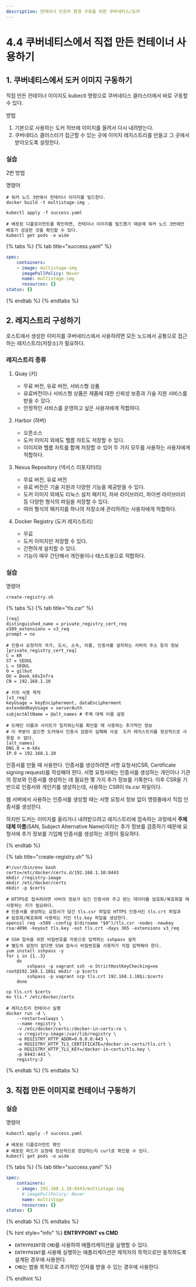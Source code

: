 ```yaml
---
description: 컨테이너 인프라 환경 구축을 위한 쿠버네티스/도커
---
```


# 4.4 쿠버네티스에서 직접 만든 컨테이너 사용하기

## 1. 쿠버네티스에서 도커 이미지 구동하기

직접 만든 컨테이너 이미지도 kubectl 명령으로 쿠버네티스 클러스터에서 바로 구동할 수 있다.

방법

1. 기본으로 사용하는 도커 허브에 이미지를 올려서 다시 내려받는다.
2. 쿠버네티스 클러스터가 접근할 수 있는 곳에 이미지 레지스트리를 만들고 그 곳에서 받아오도록 설정한다.

### 실습

2번 방법

명령어

```shell
# 워커 노드 3번에서 컨테이너 이미지를 빌드한다.
docker build -t multistage-img .

kubectl apply -f success.yaml

# 배포된 디플로이먼트를 확인하면, 컨테이너 이미지를 빌드했기 때문에 워커 노드 3번에만 배포가 성공한 것을 확인할 수 있다.
kubectl get pods -o wide
```

{% tabs %}
{% tab title="success.yaml" %}

```yaml
spec:
    containers:
    - image: multistage-img
      imagePullPolicy: Never
      name: multistage-img
      resources: {}
status: {}
```

{% endtab %}
{% endtabs %}

## 2. 레지스트리 구성하기

호스트에서 생성한 이미지를 쿠버네티스에서 사용하려면 모든 노드에서 공통으로 접근하는 레지스트리(저장소)가 필요하다.

### 레지스트리 종류

1. Quay (키)
    - 무료 버전, 유료 버전, 서비스형 상품
    - 유료버전이나 서비스형 상품은 제품에 대한 신뢰성 보증과 기술 지원 서비스를 받을 수 있다.
    - 안정적인 서비스를 운영하고 싶은 사용자에게 적합하다.
2. Harbor (하버)
    - 오픈소스
    - 도커 이미지 외에도 헬름 차트도 저장할 수 있다.
    - 이미지와 헬름 차트를 함께 저장할 수 있어 두 가지 모두를 사용하는 사용자에게 적합하다.
3. Nexus Repository (넥서스 리포지터리)
    - 무료 버전, 유료 버전
    - 유료 버전은 기술 지원과 다양한 기능을 제공받을 수 있다.
    - 도커 이미지 외에도 리눅스 설치 패키지, 자바 라이브러리, 파이썬 라이브러리 등 다양한 형식의 파일을 저장할 수 있다.
    - 여러 형식의 패키지를 하나의 저장소에 관리하려는 사용자에게 적합하다.

4. Docker Registry (도커 레지스트리)
    - 무료
    - 도커 이미지만 저장할 수 있다.
    - 간편하게 설치할 수 있다.
    - 기능이 매우 간단해서 개인용이나 테스트용으로 적합하다. 

### 실습

명령어

```shell
create-registry.sh
```

{% tabs %}
{% tab title="tls.csr" %}

```
[req]
distinguished_name = private_registry_cert_req
x509_extensions = v3_req
prompt = no

# 인증서 요청자의 국가, 도시, 소속, 이름, 인증서를 설치하는 서버의 주소 등의 정보
[private_registry_cert_req]
C = KR
ST = SEOUL
L = SEOUL
O = gilbut
OU = Book_k8sInfra
CN = 192.168.1.10

# 키의 사용 목적
[v3_req]
keyUsage = keyEncipherment, dataEncipherment
extendedKeyUsage = serverAuth
subjectAltName = @alt_names # 주체 대체 이름 설정

# 도메인 이름과 사이트가 일치하는지를 확인할 때 사용하는 추가적인 정보
# 이 부분이 없으면 도커에서 인증서 검증이 실패해 사설  도커 레지스트리를 정상적으로 사용할 수 없다.
[alt_names]
DNS.0 = m-k8s
IP.0 = 192.168.1.10
```

인증서를 만들 때 사용한다. 인증서를 생성하려면 서명 요청서(CSR, Certificate signing request)를 작성해야 한다. 서명 요청서에는 인증서를 생성하는 개인이나 기관의 정보와 인증서를 생성하는 데 필요한 몇 가지 추가 정보를 기록한다. 이후 CSR을 기반으로 인증서와 개인키를 생성하는데, 사용하는 CSR이 tls.csr 파일이다.

웹 서버에서 사용하는 인증서를 생성할 때는 서명 요청서 정보 없이 명령줄에서 직접 인증서를 생성한다.

하지만 도커는 이미지를 올리거나 내려받으려고 레지스트리에 접속하는 과정에서 **주체 대체 이름**(SAN, Subject Alternative Name)이라는 추가 정보를 검증하기 때문에 요청서에 추가 정보를 기입해 인증서를 생성하는 과정이 필요하다.

{% endtab %}

{% tab title="create-registry.sh" %}

``` shell
#!/usr/bin/env bash
certs=/etc/docker/certs.d/192.168.1.10:8443
mkdir /registry-image
mkdir /etc/docker/certs
mkdir -p $certs

# HTTPS로 접속하려면 서버의 정보가 담긴 인증서와 주고 받는 데이터를 암호화/복호화할 때 사용하는 키가 필요하다.
# 인증서를 생성하는 요청서가 담긴 tls.csr 파일로 HTTPS 인증서인 tls.crt 파일과 
# 암호화/복호화에 사용하는 키인 tls.key 파일을 생성한다.
openssl req -x509 -config $(dirname "$0")/tls.csr -nodes -newkey rsa:4096 -keyout tls.key -out tls.crt -days 365 -extensions v3_req

# SSH 접속을 위한 비밀번호를 자동으로 입력하는 sshpass 설치 
# 별도의 설정이 없다면 SSH 접속시 비밀번호를 사용자가 직접 입력해야 한다.
yum install sshpass -y
for i in {1..3}
    do
        sshpass -p vagrant ssh -o StrictHostKeyChecking=no root@192.168.1.10$i mkdir -p $certs
        sshpass -p vagrant scp tls.crt 192.168.1.10$i:$certs
    done

cp tls.crt $certs
mv tls.* /etc/docker/certs

# 레지스트리 컨테이너 실행
docker run -d \
    --restart=always \
    --name registry \
    -v /etc/docker/certs:/docker-in-certs:ro \
    -v /registry-image:/var/lib/registry \
    -e REGISTRY_HTTP_ADDR=0.0.0.0:443 \
    -e REGISTRY_HTTP_TLS_CERTIFICATE=/docker-in-certs/tls.crt \
    -e REGISTRY_HTTP_TLS_KEY=/docker-in-certs/tls.key \
    -p 8443:443 \
    registry:2
```

{% endtab %}
{% endtabs %}

## 3. 직접 만든 이미지로 컨테이너 구동하기

### 실습

명령어

```shell
kubectl apply -f success.yaml 

# 배포된 디플로이먼트 확인
# 배포된 파드가 요청에 정상적으로 응답하는지 curl로 확인할 수 있다.
kubectl get pods -o wide 
```

{% tabs %}
{% tab title="success.yaml" %}

```yaml
spec:
    containers:
    - image: 192.168.1.10:8443/multistage-img
      # imagePullPolicy: Never
      name: multistage
      resources: {}
status: {}
```

{% endtab %}
{% endtabs %}


{% hint style="info" %}
**ENTRYPOINT vs CMD**

- `ENTRYPOINT`와 `CMD`를 사용하여 애플리케이션을 실행할 수 있다.
- `ENTRYPOINT`를 사용해 실행하는 애플리케이션은 제작자의 목적으로만 동작하도록 설계된 경우에 사용한다.
- `CMD`는 범용 목적으로 추가적인 인자를 받을 수 있는 경우에 사용한다.

{% endhint %}